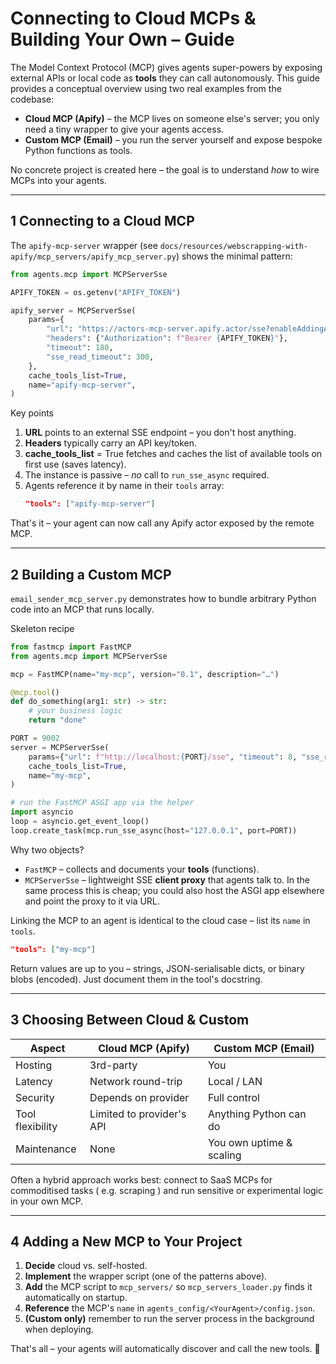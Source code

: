 # Connecting to Cloud MCPs & Building Your Own – Guide

The Model Context Protocol (MCP) gives agents super-powers by exposing external
APIs or local code as **tools** they can call autonomously.  This guide provides
a conceptual overview using two real examples from the codebase:

* **Cloud MCP (Apify)** – the MCP lives on someone else's server; you only need
  a tiny wrapper to give your agents access.
* **Custom MCP (Email)** – you run the server yourself and expose bespoke
  Python functions as tools.

No concrete project is created here – the goal is to understand *how* to wire
MCPs into your agents.

---

## 1  Connecting to a Cloud MCP

The `apify-mcp-server` wrapper (see
`docs/resources/webscrapping-with-apify/mcp_servers/apify_mcp_server.py`) shows
the minimal pattern:

```python
from agents.mcp import MCPServerSse

APIFY_TOKEN = os.getenv("APIFY_TOKEN")

apify_server = MCPServerSse(
    params={
        "url": "https://actors-mcp-server.apify.actor/sse?enableAddingActors=true",
        "headers": {"Authorization": f"Bearer {APIFY_TOKEN}"},
        "timeout": 180,
        "sse_read_timeout": 300,
    },
    cache_tools_list=True,
    name="apify-mcp-server",
)
```

Key points
1. **URL** points to an external SSE endpoint – you don't host anything.
2. **Headers** typically carry an API key/token.
3. **cache_tools_list** = True fetches and caches the list of available tools on
   first use (saves latency).
4. The instance is passive – *no* call to `run_sse_async` required.
5. Agents reference it by name in their `tools` array:
   ```json
   "tools": ["apify-mcp-server"]
   ```

That's it – your agent can now call any Apify actor exposed by the remote MCP.

---

## 2  Building a Custom MCP

`email_sender_mcp_server.py` demonstrates how to bundle arbitrary Python code
into an MCP that runs locally.

Skeleton recipe
```python
from fastmcp import FastMCP
from agents.mcp import MCPServerSse

mcp = FastMCP(name="my-mcp", version="0.1", description="…")

@mcp.tool()
def do_something(arg1: str) -> str:
    # your business logic
    return "done"

PORT = 9002
server = MCPServerSse(
    params={"url": f"http://localhost:{PORT}/sse", "timeout": 8, "sse_read_timeout": 100},
    cache_tools_list=True,
    name="my-mcp",
)

# run the FastMCP ASGI app via the helper
import asyncio
loop = asyncio.get_event_loop()
loop.create_task(mcp.run_sse_async(host="127.0.0.1", port=PORT))
```

Why two objects?
* `FastMCP` – collects and documents your **tools** (functions).
* `MCPServerSse` – lightweight SSE **client proxy** that agents talk to.  In the
  same process this is cheap; you could also host the ASGI app elsewhere and
  point the proxy to it via URL.

Linking the MCP to an agent is identical to the cloud case – list its `name` in
`tools`.

```json
"tools": ["my-mcp"]
```

Return values are up to you – strings, JSON-serialisable dicts, or binary blobs
(encoded).  Just document them in the tool's docstring.

---

## 3  Choosing Between Cloud & Custom

| Aspect             | Cloud MCP (Apify)              | Custom MCP (Email)                 |
|--------------------|--------------------------------|------------------------------------|
| Hosting            | 3rd-party                      | You                                |
| Latency            | Network round-trip             | Local / LAN                        |
| Security           | Depends on provider            | Full control                       |
| Tool flexibility   | Limited to provider's API      | Anything Python can do             |
| Maintenance        | None                           | You own uptime & scaling           |

Often a hybrid approach works best: connect to SaaS MCPs for commoditised tasks
( e.g. scraping ) and run sensitive or experimental logic in your own MCP.

---

## 4  Adding a New MCP to Your Project

1. **Decide** cloud vs. self-hosted.
2. **Implement** the wrapper script (one of the patterns above).
3. **Add** the MCP script to `mcp_servers/` so `mcp_servers_loader.py` finds it
   automatically on startup.
4. **Reference** the MCP's `name` in `agents_config/<YourAgent>/config.json`.
5. **(Custom only)** remember to run the server process in the background when
   deploying.

That's all – your agents will automatically discover and call the new tools. 🎉 